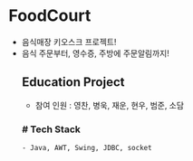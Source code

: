 # FoodCourt
- 음식매장 키오스크 프로젝트!
- 음식 주문부터, 영수증, 주방에 주문알림까지!
   ##  Education Project
   - 참여 인원 : 영찬, 병욱, 재운, 현우, 범준, 소담
   ### # Tech Stack
      - Java, AWT, Swing, JDBC, socket
